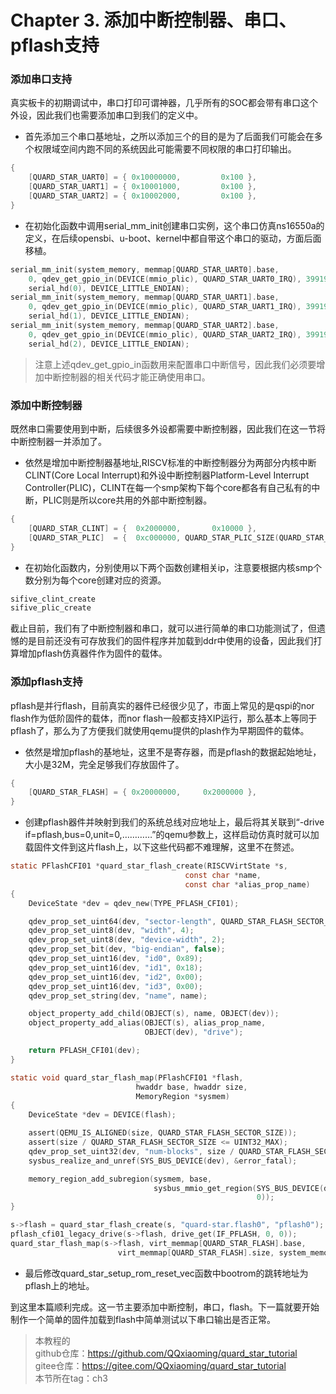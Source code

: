 # Chapter 3. 添加中断控制器、串口、pflash支持

### 添加串口支持

真实板卡的初期调试中，串口打印可谓神器，几乎所有的SOC都会带有串口这个外设，因此我们也需要添加串口到我们的定义中。

- 首先添加三个串口基地址，之所以添加三个的目的是为了后面我们可能会在多个权限域空间内跑不同的系统因此可能需要不同权限的串口打印输出。

```c
{
    [QUARD_STAR_UART0] = { 0x10000000,         0x100 },
    [QUARD_STAR_UART1] = { 0x10001000,         0x100 },
    [QUARD_STAR_UART2] = { 0x10002000,         0x100 },
}
```

- 在初始化函数中调用serial_mm_init创建串口实例，这个串口仿真ns16550a的定义，在后续opensbi、u-boot、kernel中都自带这个串口的驱动，方面后面移植。

```c
serial_mm_init(system_memory, memmap[QUARD_STAR_UART0].base,
    0, qdev_get_gpio_in(DEVICE(mmio_plic), QUARD_STAR_UART0_IRQ), 399193,
    serial_hd(0), DEVICE_LITTLE_ENDIAN);
serial_mm_init(system_memory, memmap[QUARD_STAR_UART1].base,
    0, qdev_get_gpio_in(DEVICE(mmio_plic), QUARD_STAR_UART1_IRQ), 399193,
    serial_hd(1), DEVICE_LITTLE_ENDIAN);
serial_mm_init(system_memory, memmap[QUARD_STAR_UART2].base,
    0, qdev_get_gpio_in(DEVICE(mmio_plic), QUARD_STAR_UART2_IRQ), 399193,
    serial_hd(2), DEVICE_LITTLE_ENDIAN);
```

> 注意上述qdev_get_gpio_in函数用来配置串口中断信号，因此我们必须要增加中断控制器的相关代码才能正确使用串口。

### 添加中断控制器

既然串口需要使用到中断，后续很多外设都需要中断控制器，因此我们在这一节将中断控制器一并添加了。

- 依然是增加中断控制器基地址,RISCV标准的中断控制器分为两部分内核中断CLINT(Core Local Interrupt)和外设中断控制器Platform-Level Interrupt Controller(PLIC)，CLINT在每一个smp架构下每个core都各有自己私有的中断，PLIC则是所以core共用的外部中断控制器。

```c
{
    [QUARD_STAR_CLINT] = {  0x2000000,       0x10000 },
    [QUARD_STAR_PLIC]  = {  0xc000000, QUARD_STAR_PLIC_SIZE(QUARD_STAR_CPUS_MAX * 2) },
}
```

- 在初始化函数内，分别使用以下两个函数创建相关ip，注意要根据内核smp个数分别为每个core创建对应的资源。

```c
sifive_clint_create
sifive_plic_create
```

截止目前，我们有了中断控制器和串口，就可以进行简单的串口功能测试了，但遗憾的是目前还没有可存放我们的固件程序并加载到ddr中使用的设备，因此我们打算增加pflash仿真器件作为固件的载体。

### 添加pflash支持

pflash是并行flash，目前真实的器件已经很少见了，市面上常见的是qspi的nor flash作为低阶固件的载体，而nor flash一般都支持XIP运行，那么基本上等同于pflash了，那么为了方便我们就使用qemu提供的plash作为早期固件的载体。

- 依然是增加pflash的基地址，这里不是寄存器，而是pflash的数据起始地址，大小是32M，完全足够我们存放固件了。

```c
{
    [QUARD_STAR_FLASH] = { 0x20000000,     0x2000000 },
}
```

- 创建pflash器件并映射到我们的系统总线对应地址上，最后将其关联到“-drive if=pflash,bus=0,unit=0,…………”的qemu参数上，这样启动仿真时就可以加载固件文件到这片flash上，以下这些代码都不难理解，这里不在赘述。

```c
static PFlashCFI01 *quard_star_flash_create(RISCVVirtState *s,
                                       const char *name,
                                       const char *alias_prop_name)
{
    DeviceState *dev = qdev_new(TYPE_PFLASH_CFI01);

    qdev_prop_set_uint64(dev, "sector-length", QUARD_STAR_FLASH_SECTOR_SIZE);
    qdev_prop_set_uint8(dev, "width", 4);
    qdev_prop_set_uint8(dev, "device-width", 2);
    qdev_prop_set_bit(dev, "big-endian", false);
    qdev_prop_set_uint16(dev, "id0", 0x89);
    qdev_prop_set_uint16(dev, "id1", 0x18);
    qdev_prop_set_uint16(dev, "id2", 0x00);
    qdev_prop_set_uint16(dev, "id3", 0x00);
    qdev_prop_set_string(dev, "name", name);

    object_property_add_child(OBJECT(s), name, OBJECT(dev));
    object_property_add_alias(OBJECT(s), alias_prop_name,
                              OBJECT(dev), "drive");

    return PFLASH_CFI01(dev);
}

static void quard_star_flash_map(PFlashCFI01 *flash,
                            hwaddr base, hwaddr size,
                            MemoryRegion *sysmem)
{
    DeviceState *dev = DEVICE(flash);

    assert(QEMU_IS_ALIGNED(size, QUARD_STAR_FLASH_SECTOR_SIZE));
    assert(size / QUARD_STAR_FLASH_SECTOR_SIZE <= UINT32_MAX);
    qdev_prop_set_uint32(dev, "num-blocks", size / QUARD_STAR_FLASH_SECTOR_SIZE);
    sysbus_realize_and_unref(SYS_BUS_DEVICE(dev), &error_fatal);

    memory_region_add_subregion(sysmem, base,
                                sysbus_mmio_get_region(SYS_BUS_DEVICE(dev),
                                                       0));
}

s->flash = quard_star_flash_create(s, "quard-star.flash0", "pflash0");
pflash_cfi01_legacy_drive(s->flash, drive_get(IF_PFLASH, 0, 0));
quard_star_flash_map(s->flash, virt_memmap[QUARD_STAR_FLASH].base,
                        virt_memmap[QUARD_STAR_FLASH].size, system_memory);
```

- 最后修改quard_star_setup_rom_reset_vec函数中bootrom的跳转地址为pflash上的地址。

到这里本篇顺利完成。这一节主要添加中断控制，串口，flash。下一篇就要开始制作一个简单的固件加载到flash中简单测试以下串口输出是否正常。

> 本教程的<br>github仓库：https://github.com/QQxiaoming/quard_star_tutorial<br>gitee仓库：https://gitee.com/QQxiaoming/quard_star_tutorial<br>本节所在tag：ch3